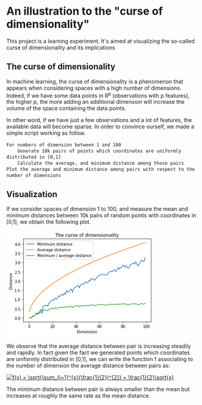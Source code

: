 # An illustration to the "curse of dimensionality"

This project is a learning experiment. It's aimed at visualizing the so-called curse of dimensionality and its implications

## The curse of dimensionality

In machine learning, the curse of dimensionality is a phenomenon that appears when considering spaces with a high number of dimensions. Indeed, if we have some data points in R<sup>p</sup> (observations with p features), the higher p, the more adding an additional dimension will increase the volume of the space containing the data points.

In other word, if we have just a few observations and a lot of features, the available data will become sparse. In order to convince ourself, we made a simple script working as follow.

```
For numbers of dimension between 1 and 100
	Generate 10k pairs of points which coordinates are uniformly distributed in [0,1]
	Calculate the average, and minimum distance among those pairs
Plot the average and minimum distance among pairs with respect to the number of dimensions

```

## Visualization

If we consider spaces of dimension 1 to 100, and measure the mean and minimum distances between 10k pairs of random points with coordinates in [0,1], we obtain the following plot.

![Curse of dimensionality visualization](https://github.com/L2cGauthier/CurseOfDimensionality/blob/master/Results/100D-10kpairs.png?raw=true)

We observe that the average distance between pair is increasing steadily and rapidly. In fact given the fact we generated points which coordinates are uniformly distributed in [0,1], we can write the function f associating to the number of dimension the average distance between pairs as:

<a href="https://www.codecogs.com/eqnedit.php?latex=f(x)&space;=&space;\sqrt{\sum_{i=1}^{x}(\frac{1}{2})^{2}}&space;=&space;\frac{1}{2}\sqrt{x}" target="_blank"><img src="https://latex.codecogs.com/gif.latex?f(x)&space;=&space;\sqrt{\sum_{i=1}^{x}(\frac{1}{2})^{2}}&space;=&space;\frac{1}{2}\sqrt{x}" title="f(x) = \sqrt{\sum_{i=1}^{x}(\frac{1}{2})^{2}} = \frac{1}{2}\sqrt{x}" /></a>

The minimum distance between pair is always smaller than the mean but increases at roughly the same rate as the mean distance.



